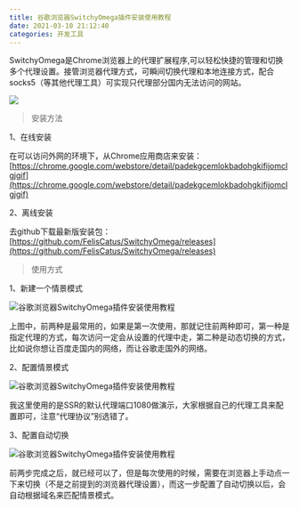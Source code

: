 ```yaml
---
title: 谷歌浏览器SwitchyOmega插件安装使用教程
date: 2021-03-10 21:12:40
categories: 开发工具
---
```

SwitchyOmega是Chrome浏览器上的代理扩展程序,可以轻松快捷的管理和切换多个代理设置。接管浏览器代理方式，可瞬间切换代理和本地连接方式，配合socks5（等其他代理工具）可实现只代理部分国内无法访问的网站。

![](https://upload-images.jianshu.io/upload_images/10024246-61233ce7d20819e9.png?imageMogr2/auto-orient/strip%7CimageView2/2/w/1240)

> 安装方法

1、在线安装

在可以访问外网的环境下，从Chrome应用商店来安装：[https://chrome.google.com/webstore/detail/padekgcemlokbadohgkifijomclgjgif](https://chrome.google.com/webstore/detail/padekgcemlokbadohgkifijomclgjgif)

2、离线安装

去github下载最新版安装包：[https://github.com/FelisCatus/SwitchyOmega/releases](https://github.com/FelisCatus/SwitchyOmega/releases)

> 使用方式

1、新建一个情景模式

![谷歌浏览器SwitchyOmega插件安装使用教程](https://upload-images.jianshu.io/upload_images/10024246-3937342562f3571e.png?imageMogr2/auto-orient/strip%7CimageView2/2/w/1240)

上图中，前两种是最常用的，如果是第一次使用，那就记住前两种即可，第一种是指定代理的方式，每次访问一定会从设置的代理中走，第二种是动态切换的方式，比如说你想让百度走国内的网络，而让谷歌走国外的网络。

2、配置情景模式

![谷歌浏览器SwitchyOmega插件安装使用教程](https://upload-images.jianshu.io/upload_images/10024246-27088b3d66156959.png?imageMogr2/auto-orient/strip%7CimageView2/2/w/1240)

我这里使用的是SSR的默认代理端口1080做演示，大家根据自己的代理工具来配置即可，注意“代理协议”别选错了。

3、配置自动切换

![谷歌浏览器SwitchyOmega插件安装使用教程](https://upload-images.jianshu.io/upload_images/10024246-312d117ca68260d4.png?imageMogr2/auto-orient/strip%7CimageView2/2/w/1240)

前两步完成之后，就已经可以了，但是每次使用的时候，需要在浏览器上手动点一下来切换（不是之前提到的浏览器代理设置），而这一步配置了自动切换以后，会自动根据域名来匹配情景模式。
